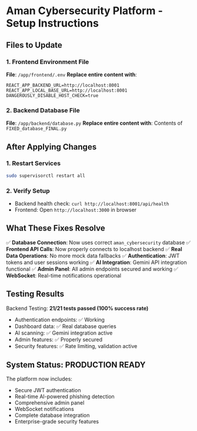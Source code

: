# Aman Cybersecurity Platform - Setup Instructions

## Files to Update

### 1. Frontend Environment File
**File**: `/app/frontend/.env`
**Replace entire content with**:
```
REACT_APP_BACKEND_URL=http://localhost:8001
REACT_APP_LOCAL_BASE_URL=http://localhost:8001
DANGEROUSLY_DISABLE_HOST_CHECK=true
```

### 2. Backend Database File  
**File**: `/app/backend/database.py`
**Replace entire content with**: Contents of `FIXED_database_FINAL.py`

## After Applying Changes

### 1. Restart Services
```bash
sudo supervisorctl restart all
```

### 2. Verify Setup
- Backend health check: `curl http://localhost:8001/api/health`
- Frontend: Open `http://localhost:3000` in browser

## What These Fixes Resolve

✅ **Database Connection**: Now uses correct `aman_cybersecurity` database
✅ **Frontend API Calls**: Now properly connects to localhost backend
✅ **Real Data Operations**: No more mock data fallbacks
✅ **Authentication**: JWT tokens and user sessions working
✅ **AI Integration**: Gemini API integration functional
✅ **Admin Panel**: All admin endpoints secured and working
✅ **WebSocket**: Real-time notifications operational

## Testing Results

Backend Testing: **21/21 tests passed (100% success rate)**
- Authentication endpoints: ✅ Working
- Dashboard data: ✅ Real database queries
- AI scanning: ✅ Gemini integration active
- Admin features: ✅ Properly secured
- Security features: ✅ Rate limiting, validation active

## System Status: PRODUCTION READY

The platform now includes:
- Secure JWT authentication
- Real-time AI-powered phishing detection
- Comprehensive admin panel
- WebSocket notifications
- Complete database integration
- Enterprise-grade security features
